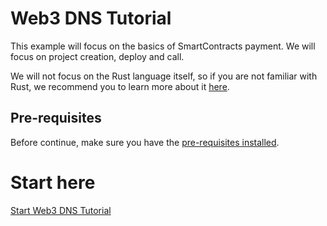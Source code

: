 # Web3 DNS Tutorial

This example will focus on the basics of SmartContracts payment. We will focus on project creation, deploy and call.

We will not focus on the Rust language itself, so if you are not familiar with Rust, we recommend you to learn more about it [here](https://www.rust-lang.org/learn).

## Pre-requisites
 Before continue, make sure you have the [pre-requisites installed](./../README.md#pre-requisites).

# Start here
[Start Web3 DNS Tutorial](step1.md)

